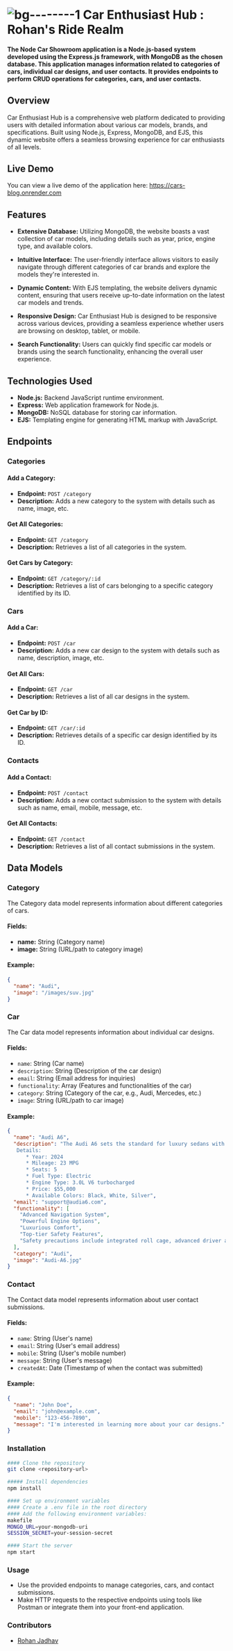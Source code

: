 


# ![bg--------1](https://github.com/roh-ann23/Cars_Blog/assets/158121284/f3bef0b8-08bf-456a-ad1a-496720b90e71) Car Enthusiast Hub : Rohan's Ride Realm

#### The Node Car Showroom application is a Node.js-based system developed using the Express.js framework, with MongoDB as the chosen database. This application manages information related to categories of cars, individual car designs, and user contacts. It provides endpoints to perform CRUD operations for categories, cars, and user contacts.

## Overview

Car Enthusiast Hub is a comprehensive web platform dedicated to providing users with detailed information about various car models, brands, and specifications. Built using Node.js, Express, MongoDB, and EJS, this dynamic website offers a seamless browsing experience for car enthusiasts of all levels.

## Live Demo

You can view a live demo of the application here: https://cars-blog.onrender.com


## Features

- **Extensive Database:** Utilizing MongoDB, the website boasts a vast collection of car models, including details such as year, price, engine type, and available colors.

- **Intuitive Interface:** The user-friendly interface allows visitors to easily navigate through different categories of car brands and explore the models they're interested in.

- **Dynamic Content:** With EJS templating, the website delivers dynamic content, ensuring that users receive up-to-date information on the latest car models and trends.

- **Responsive Design:** Car Enthusiast Hub is designed to be responsive across various devices, providing a seamless experience whether users are browsing on desktop, tablet, or mobile.

- **Search Functionality:** Users can quickly find specific car models or brands using the search functionality, enhancing the overall user experience.

## Technologies Used

- **Node.js:** Backend JavaScript runtime environment.
- **Express:** Web application framework for Node.js.
- **MongoDB:** NoSQL database for storing car information.
- **EJS:** Templating engine for generating HTML markup with JavaScript.


## Endpoints

### Categories

#### Add a Category:

- **Endpoint:** `POST /category`
- **Description:** Adds a new category to the system with details such as name, image, etc.

#### Get All Categories:

- **Endpoint:** `GET /category`
- **Description:** Retrieves a list of all categories in the system.

#### Get Cars by Category:

- **Endpoint:** `GET /category/:id`
- **Description:** Retrieves a list of cars belonging to a specific category identified by its ID.



### Cars

#### Add a Car:

- **Endpoint:** `POST /car`
- **Description:** Adds a new car design to the system with details such as name, description, image, etc.

#### Get All Cars:

- **Endpoint:** `GET /car`
- **Description:** Retrieves a list of all car designs in the system.

#### Get Car by ID:

- **Endpoint:** `GET /car/:id`
- **Description:** Retrieves details of a specific car design identified by its ID.


### Contacts

#### Add a Contact:

- **Endpoint:** `POST /contact`
- **Description:** Adds a new contact submission to the system with details such as name, email, mobile, message, etc.

#### Get All Contacts:

- **Endpoint:** `GET /contact`
- **Description:** Retrieves a list of all contact submissions in the system.


## Data Models

### Category

The Category data model represents information about different categories of cars.

#### Fields:

- **name:** String (Category name)
- **image:** String (URL/path to category image)

#### Example:

```json
{
  "name": "Audi",
  "image": "/images/suv.jpg"
}
```


### Car

The Car data model represents information about individual car designs.

#### Fields:

- `name`: String (Car name)
- `description`: String (Description of the car design)
- `email`: String (Email address for inquiries)
- `functionality`: Array (Features and functionalities of the car)
- `category`: String (Category of the car, e.g., Audi, Mercedes, etc.)
- `image`: String (URL/path to car image)

#### Example:

```json
{
  "name": "Audi A6",
  "description": "The Audi A6 sets the standard for luxury sedans with its advanced technology, dynamic performance, and sophisticated design,
   Details:
      * Year: 2024
      * Mileage: 23 MPG 
      * Seats: 5 
      * Fuel Type: Electric 
      * Engine Type: 3.0L V6 turbocharged  
      * Price: $55,000  
      * Available Colors: Black, White, Silver",
  "email": "support@audia6.com",
  "functionality": [
    "Advanced Navigation System",
    "Powerful Engine Options",
    "Luxurious Comfort",
    "Top-tier Safety Features",
    "Safety precautions include integrated roll cage, advanced driver assistance systems (ADAS), and adaptive suspension.\n"
  ],
  "category": "Audi",
  "image": "Audi-A6.jpg"
}
```

### Contact

The Contact data model represents information about user contact submissions.

#### Fields:

- `name`: String (User's name)
- `email`: String (User's email address)
- `mobile`: String (User's mobile number)
- `message`: String (User's message)
- `createdAt`: Date (Timestamp of when the contact was submitted)

#### Example:

```json
{
  "name": "John Doe",
  "email": "john@example.com",
  "mobile": "123-456-7890",
  "message": "I'm interested in learning more about your car designs."
}
```

### Installation

```bash
#### Clone the repository
git clone <repository-url>

##### Install dependencies
npm install

#### Set up environment variables
#### Create a .env file in the root directory
#### Add the following environment variables:
makefile
MONGO_URL=your-mongodb-uri
SESSION_SECRET=your-session-secret

#### Start the server
npm start
```

### Usage

- Use the provided endpoints to manage categories, cars, and contact submissions.
- Make HTTP requests to the respective endpoints using tools like Postman or integrate them into your front-end application.

### Contributors

- [Rohan Jadhav](https://github.com/roh-ann23)

